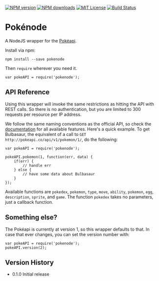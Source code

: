 [![NPM version][npm-version-image]][npm-url] [![NPM downloads][npm-downloads-image]][npm-url] [![MIT License][license-image]][license-url] [![Build Status][travis-image]][travis-url]

# Pokénode

A NodeJS wrapper for the [Pokéapi](http://pokeapi.co/ "Pokéapi").

Install via npm:

    npm install --save pokenode

Then ``require`` wherever you need it.

    var pokeAPI = require('pokenode');

## API Reference

Using this wrapper will invoke the same restrictions as hitting the API with REST calls. So there is no authentication, but you are limited to 300 requests per resource per IP address.

We follow the same naming conventions as the official API, so check the [documentation](http://pokeapi.co/docs/ "Pokéapi Documentation") for all available features. Here's a quick example. To get Bulbasaur, the equivalent of a call to ``GET http://pokeapi.co/api/v1/pokemon/1/``, do the following:

    var pokeAPI = require('pokenode');

    pokeAPI.pokemon(1, function(err, data) {
        if(err) {
            // handle err
        } else {
            // have some data about Bulbasaur
        }
    });

Available functions are ``pokedex``, ``pokemon``, ``type``, ``move``, ``ability``, ``pokemon``, ``egg``, ``description``, ``sprite``, and ``game``. The function ``pokedex`` takes no parameters, just a callback function.

## Something else?

The Pokéapi is currently at version 1, so this wrapper defaults to that. In case that ever changes, you can set the version number with:

    var pokeAPI = require('pokenode');
    pokeAPI.version(2);

## Version History

* 0.1.0 Initial release

[license-image]: http://img.shields.io/badge/license-MIT-blue.svg?style=flat-square
[license-url]: https://github.com/hemphillcc/cagination/blob/master/LICENSE

[npm-version-image]: http://img.shields.io/npm/v/pokenode.svg?style=flat-square
[npm-downloads-image]: http://img.shields.io/npm/dm/pokenode.svg?style=flat-square
[npm-url]: https://npmjs.org/package/pokenode

[travis-image]: http://img.shields.io/travis/hemphillcc/pokenode.svg?style=flat-square
[travis-url]: http://travis-ci.org/hemphillcc/pokenode